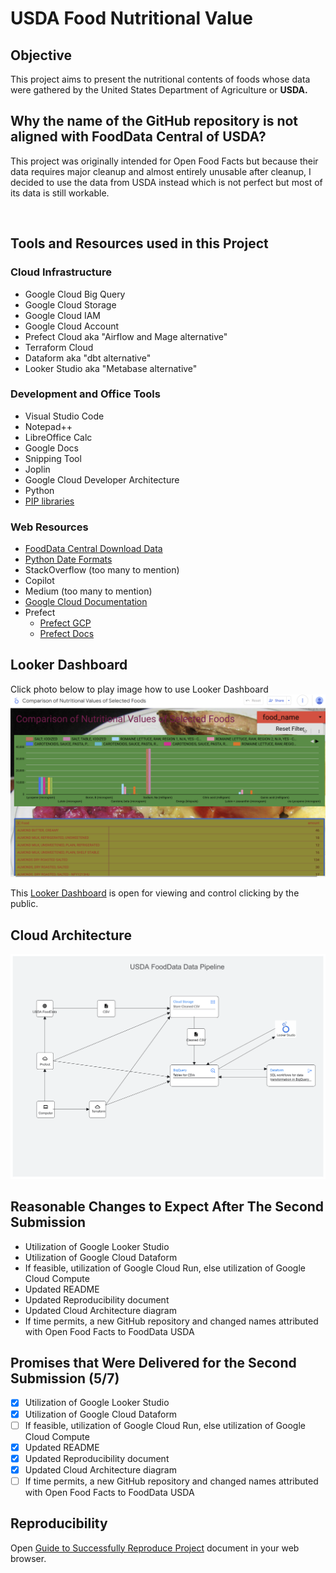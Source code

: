 # USDA Food Nutritional Value
## Objective

This project aims to present the nutritional contents of foods whose data were gathered by the United States Department of Agriculture or **USDA.**

## Why the name of the GitHub repository is not aligned with FoodData Central of USDA?

This project was originally intended for Open Food Facts but because their data requires major cleanup and almost entirely unusable after cleanup, I decided to use the data from USDA instead which is not perfect but most of its data is still workable.

&nbsp;

## Tools and Resources used in this Project

### Cloud Infrastructure

- Google Cloud Big Query
- Google Cloud Storage
- Google Cloud IAM
- Google Cloud Account
- Prefect Cloud aka "Airflow and Mage alternative"
- Terraform Cloud
- Dataform aka "dbt alternative"
- Looker Studio aka "Metabase alternative"

### Development and Office Tools

- Visual Studio Code
- Notepad++
- LibreOffice Calc
- Google Docs
- Snipping Tool
- Joplin
- Google Cloud Developer Architecture
- Python
- [PIP libraries](https://github.com/quezon/data-pipeline-OpenFoodFacts/blob/main/requirements.txt "PIP libraries")

### Web Resources

- [FoodData Central Download Data](https://fdc.nal.usda.gov/download-datasets.html "FoodData Central Download Data")
- [Python Date Formats](https://www.w3schools.com/python/python_datetime.asp "Python Date Formats")
- StackOverflow (too many to mention)
- Copilot
- Medium (too many to mention)
- [Google Cloud Documentation](https://cloud.google.com/docs "Google Cloud Documentation")
- Prefect
    - [Prefect GCP](https://prefecthq.github.io/prefect-gcp/ "Prefect GCP")
    - [Prefect Docs](https://docs.prefect.io/latest/ "Prefect Docs ")

## Looker Dashboard
Click photo below to play image how to use Looker Dashboard
[![Watch the video](https://github.com/quezon/data-pipeline-OpenFoodFacts/blob/main/images/looker-dashboard.png)](https://drive.google.com/file/d/1M46-7XO5MU-2sj-xEg7-2UubSLWYU_lg/view?usp=sharing)


This [Looker Dashboard](https://lookerstudio.google.com/reporting/1b88f06b-60e3-4f00-8f9b-95bc9cf71cb7/page/yHFxD) is open for viewing and control clicking by the public.

## Cloud Architecture

![alt text](https://github.com/quezon/data-pipeline-OpenFoodFacts/blob/main/images/cloud-architecture.png)

## Reasonable Changes to Expect After The Second Submission

- Utilization of Google Looker Studio
- Utilization of Google Cloud Dataform
- If feasible, utilization of Google Cloud Run, else utilization of Google Cloud Compute
- Updated README
- Updated Reproducibility document
- Updated Cloud Architecture diagram
- If time permits, a new GitHub repository and changed names attributed with Open Food Facts to FoodData USDA

## Promises that Were Delivered for the Second Submission (5/7)

- [x] Utilization of Google Looker Studio
- [x] Utilization of Google Cloud Dataform
- [ ] If feasible, utilization of Google Cloud Run, else utilization of Google Cloud Compute
- [x] Updated README
- [x] Updated Reproducibility document
- [x] Updated Cloud Architecture diagram
- [ ] If time permits, a new GitHub repository and changed names attributed with Open Food Facts to FoodData USDA

## Reproducibility

Open [Guide to Successfully Reproduce Project](https://docs.google.com/document/d/1W9M6_tQ87utLdZCVXT_oJueFO1zLi19eh5mTrXwsY-k/edit?usp=sharing "Reproducibility") document in your web browser.